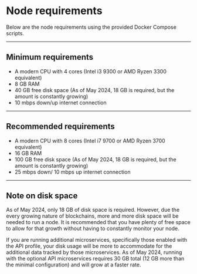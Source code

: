 # Node requirements
Below are the node requirements using the provided Docker Compose scripts.

---
## Minimum requirements
- A modern CPU with 4 cores (Intel i3 9300 or AMD Ryzen 3300 equivalent)
- 8 GB RAM
- 40 GB free disk space (As of May 2024, 18 GB is required, but the amount is constantly growing)
- 10 mbps down/up internet connection

---
## Recommended requirements
- A modern CPU with 8 cores (Intel i7 9700 or AMD Ryzen 3700 equivalent)
- 16 GB RAM
- 100 GB free disk space (As of May 2024, 18 GB is required, but the amount is constantly growing)
- 25 mbps down/ 10 mbps up internet connection

---
## Note on disk space
As of May 2024, only 18 GB of disk space is required. However, due the every growing nature of blockchains, more and more disk space will be needed to run a node. It is recommended that you have plenty of free space to allow for that growth without having to constantly monitor your node.

If you are running additional microservices, specifically those enabled with the API profile, your disk usage will be more to accommodate for the additional data tracked by those microservices. As of May 2024, running with the optional API microservices requires 30 GB total (12 GB more than the minimal configuration) and will grow at a faster rate.
